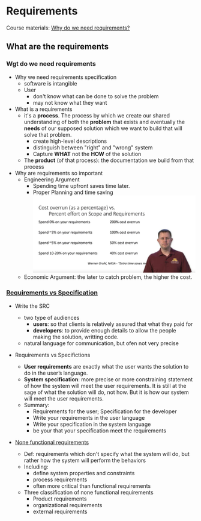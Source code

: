 # Requirements

Course materials: [Why do we need requirements?](https://www.coursera.org/learn/software-processes/lecture/pRHmY/why-do-we-need-requirements)

## What are the requirements

### Wgt do we need requirements

- Why we need requirements specification
  - software is intangible
  - User
    - don't know what can be done to solve the problem
    - may not know what they want
- What is a requirements
  - it's a **process**. The process by which we create our shared understanding of both the **problem** that exists and eventually the **needs** of our supposed solution which we want to build that will solve that problem.
    - create high-level descriptions
    - distinguish between "right" and "wrong" system
    - Capture **WHAT** not the **HOW** of the solution
  - The **product** (of that process): the documentation we build from that process
- Why are requirements so important
  - Engineering Argument
    - Spending time upfront saves time later.
    - Proper Planning and time saving
      ![Manifisto](./materials/01.nasa-extra-time-saves-time.png)
  - Economic Argument: the later to catch problem, the higher the cost.

### [Requirements vs Specification](https://www.coursera.org/learn/software-processes/lecture/8ghDF/requirements-vs-specification)

- Write the SRC

  - two type of audiences
    - **users**: so that clients is relatively assured that what they paid for
    - **developers**: to provide enough details to allow the people making the solution, writting code.
  - natural language for communication, but ofen not very precise

- Requirements vs Specifictions

  - **User requirements** are exactly what the user wants the solution to do in the user’s language.
  - **System specification**: more precise or more constraining statement of how the system will meet the user requirements. It is still at the sage of what the solution will do, not how. But it is how our system will meet the user requirements.
  - Summary:
    - Requirements for the user; Specification for the developer
    - Write your requirements in the user language
    - Write your specification in the system language
    - be your that your specification meet the requirements

- [None functional requirements](https://www.coursera.org/learn/software-processes/lecture/cP8No/non-functional-requirements)
  - Def: requirements which don't specify what the system will do, but rather how the system will perform the behaviors
  - Including:
    - define system properties and constraints
    - process requirements
    - often more critical than functional requirements
  - Three classification of none functional requirements
    - Product requirements
    - organizational requirements
    - external requirements
